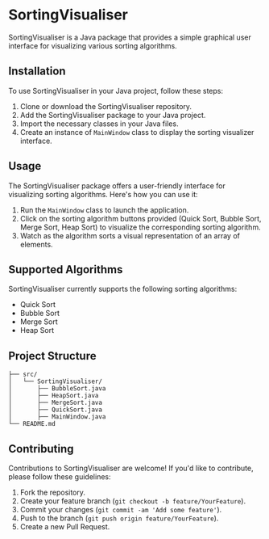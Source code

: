 # SortingVisualiser

SortingVisualiser is a Java package that provides a simple graphical user interface for visualizing various sorting algorithms.

## Installation

To use SortingVisualiser in your Java project, follow these steps:

1. Clone or download the SortingVisualiser repository.
2. Add the SortingVisualiser package to your Java project.
3. Import the necessary classes in your Java files.
4. Create an instance of `MainWindow` class to display the sorting visualizer interface.

## Usage

The SortingVisualiser package offers a user-friendly interface for visualizing sorting algorithms. Here's how you can use it:

1. Run the `MainWindow` class to launch the application.
2. Click on the sorting algorithm buttons provided (Quick Sort, Bubble Sort, Merge Sort, Heap Sort) to visualize the corresponding sorting algorithm.
3. Watch as the algorithm sorts a visual representation of an array of elements.

## Supported Algorithms

SortingVisualiser currently supports the following sorting algorithms:

- Quick Sort
- Bubble Sort
- Merge Sort
- Heap Sort

## Project Structure
```
├── src/
│   └── SortingVisualiser/
│       ├── BubbleSort.java
│       ├── HeapSort.java
│       ├── MergeSort.java
│       ├── QuickSort.java
│       ├── MainWindow.java
└── README.md
```


## Contributing

Contributions to SortingVisualiser are welcome! If you'd like to contribute, please follow these guidelines:

1. Fork the repository.
2. Create your feature branch (`git checkout -b feature/YourFeature`).
3. Commit your changes (`git commit -am 'Add some feature'`).
4. Push to the branch (`git push origin feature/YourFeature`).
5. Create a new Pull Request.

